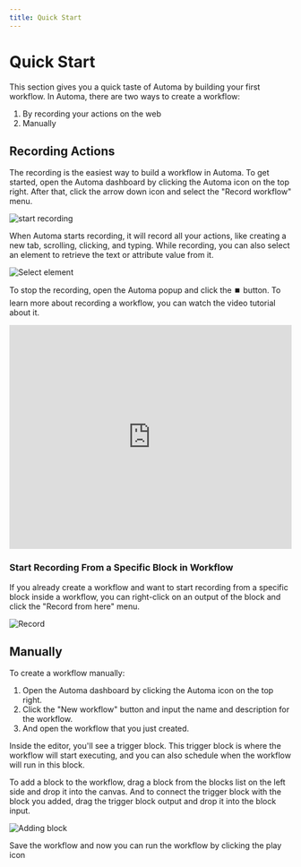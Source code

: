 ```yaml
---
title: Quick Start
---
```


# Quick Start
This section gives you a quick taste of Automa by building your first workflow. In Automa, there are two ways to create a workflow:
1. By recording your actions on the web
2. Manually

## Recording Actions

The recording is the easiest way to build a workflow in Automa. To get started, open the Automa dashboard by clicking the Automa icon on the top right. After that, click the arrow down icon <v-remixicon name="riArrowLeftSLine" rotate="-90" /> and select the "Record workflow" menu.

![start recording](https://s3.ap-southeast-1.amazonaws.com/automa-pub/i/2024/11/29/ztyhv-eg.png)

When Automa starts recording, it will record all your actions, like creating a new tab, scrolling, clicking, and typing.
While recording, you can also select an element to retrieve the text or attribute value from it.

![Select element](https://s3.ap-southeast-1.amazonaws.com/automa-pub/i/2024/11/29/ztyhu-qm.png)

To stop the recording, open the Automa popup and click the ⏹️ button. To learn more about recording a workflow, you can watch the video tutorial about it.

<iframe width="100%" height="400" src="https://www.youtube.com/embed/NmRCgLtsPnY" title="YouTube video player" frameborder="0" allow="accelerometer; autoplay; clipboard-write; encrypted-media; gyroscope; picture-in-picture" allowfullscreen></iframe>

### Start Recording From a Specific Block in Workflow
If you already create a workflow and want to start recording from a specific block inside a workflow, you can right-click on an output of the block and click the "Record from here" menu.

![Record](https://res.cloudinary.com/chat-story/image/upload/v1666315751/automa/start-recording_hpfg9u.gif) 

## Manually

To create a workflow manually:
1. Open the Automa dashboard by clicking the Automa icon on the top right.
2. Click the "New workflow" button and input the name and description for the workflow.
3. And open the workflow that you just created.

Inside the editor, you'll see a trigger block. This trigger block is where the workflow will start executing, and you can also schedule when the workflow will run in this block.

To add a block to the workflow, drag a block from the blocks list on the left side and drop it into the canvas. And to connect the trigger block with the block you added, drag the trigger block output and drop it into the block input. 

![Adding block](https://res.cloudinary.com/chat-story/image/upload/v1666059993/automa/adding-block_pobloe.gif)

Save the workflow and now you can run the workflow by clicking the play icon <v-remixicon name="riPlayLine" />
